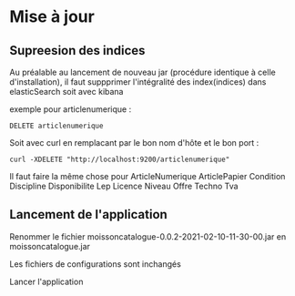 # Mise à jour

## Supreesion des indices

Au préalable au lancement de nouveau jar (procédure identique à celle d'installation), il faut suppprimer l'intégralité des index(indices) dans elasticSearch soit avec kibana

exemple pour articlenumerique :

    DELETE articlenumerique

Soit avec curl en remplacant par le bon nom d'hôte et le bon port :

    curl -XDELETE "http://localhost:9200/articlenumerique"

Il faut faire la même chose pour
ArticleNumerique
ArticlePapier
Condition
Discipline
Disponibilite
Lep
Licence
Niveau
Offre
Techno
Tva

## Lancement de l'application

Renommer le fichier
moissoncatalogue-0.0.2-2021-02-10-11-30-00.jar
en moissoncatalogue.jar

Les fichiers de configurations sont inchangés

Lancer l'application
